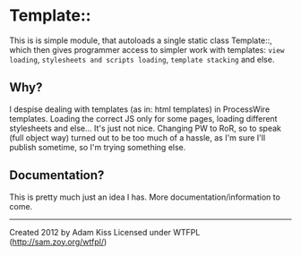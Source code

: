 # Template::

This is is simple module, that autoloads a single static class Template::, which then gives programmer access to simpler work with templates: `view loading`, `stylesheets and scripts loading`, `template stacking` and else.

## Why?

I despise dealing with templates (as in: html templates) in ProcessWire templates. Loading the correct JS only for some pages, loading different stylesheets and else... It's just not nice. Changing PW to RoR, so to speak (full object way) turned out to be too much of a hassle, as I'm sure I'll publish sometime, so I'm trying something else.

## Documentation?

This is pretty much just an idea I has. More documentation/information to come.

---
Created 2012 by Adam Kiss
Licensed under WTFPL (http://sam.zoy.org/wtfpl/)